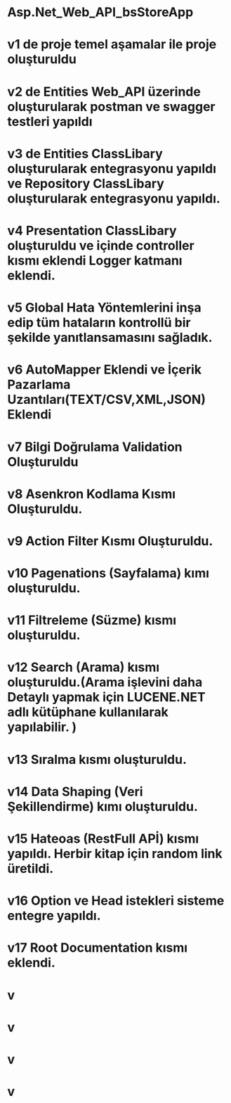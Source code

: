 #				Asp.Net_Web_API_bsStoreApp
# v1 de proje temel aşamalar ile proje oluşturuldu
# v2 de Entities Web_API üzerinde oluşturularak postman ve swagger testleri yapıldı
# v3 de Entities ClassLibary oluşturularak entegrasyonu yapıldı ve Repository ClassLibary oluşturularak entegrasyonu yapıldı.
# v4 Presentation ClassLibary oluşturuldu ve içinde controller kısmı eklendi Logger katmanı eklendi.
# v5 Global Hata Yöntemlerini inşa edip tüm hataların kontrollü bir şekilde yanıtlansamasını sağladık.
# v6 AutoMapper Eklendi ve İçerik Pazarlama Uzantıları(TEXT/CSV,XML,JSON) Eklendi
# v7 Bilgi Doğrulama Validation Oluşturuldu
# v8 Asenkron Kodlama Kısmı Oluşturuldu.
# v9 Action Filter Kısmı Oluşturuldu.
# v10 Pagenations (Sayfalama) kımı oluşturuldu.
# v11 Filtreleme (Süzme) kısmı oluşturuldu.
# v12 Search (Arama) kısmı oluşturuldu.(Arama işlevini daha Detaylı yapmak için LUCENE.NET adlı kütüphane kullanılarak yapılabilir. )
# v13 Sıralma kısmı oluşturuldu.
# v14 Data Shaping (Veri Şekillendirme) kımı oluşturuldu.
# v15 Hateoas (RestFull APİ) kısmı yapıldı. Herbir kitap için random link üretildi.
# v16 Option ve Head istekleri sisteme entegre yapıldı.
# v17 Root Documentation kısmı eklendi.
# v
# v
# v
# v